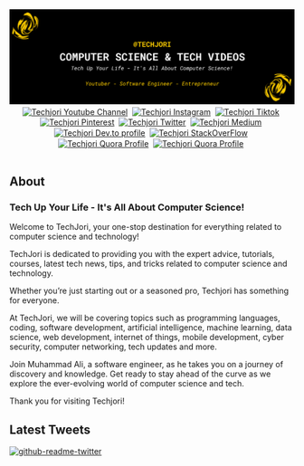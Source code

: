 <img src="./images/Techjori - Github - Banner.png" alt="Techjori Github Banner">

<br/>
<div align="center">
<a href="https://www.youtube.com/channel/UCCmmgvwrEJ1YUpGWZBk5xsA?sub_confirmation=1" target="blank"><img align="center" src="https://cdn.jsdelivr.net/npm/simple-icons@3.0.1/icons/youtube.svg" alt="Techjori Youtube Channel" height="30" width="30" /></a>&nbsp;
<a href="https://www.instagram.com/techjori/" target="blank"><img align="center" src="https://cdn.jsdelivr.net/npm/simple-icons@3.0.1/icons/instagram.svg" alt="Techjori Instagram" height="30" width="30" /></a>&nbsp;
<a href="https://www.tiktok.com/@techjori" target="blank"><img align="center" src="https://cdn.jsdelivr.net/npm/simple-icons@3.0.1/icons/tiktok.svg" alt="Techjori Tiktok" height="30" width="30" /></a>&nbsp;
<a href="https://www.pinterest.com/techjori" target="blank"><img align="center" src="https://cdn.jsdelivr.net/npm/simple-icons@3.0.1/icons/pinterest.svg" alt="Techjori Pinterest" height="30" width="30" /></a>&nbsp;
<a href="https://twitter.com/techjori" target="blank"><img align="center" src="https://cdn.jsdelivr.net/npm/simple-icons@3.0.1/icons/twitter.svg" alt="Techjori Twitter" height="30" width="30" /></a>&nbsp;
<a href="https://medium.com/@techjori" target="blank"><img align="center" src="https://cdn.jsdelivr.net/npm/simple-icons@3.0.1/icons/medium.svg" alt="Techjori Medium" height="30" width="30" /></a>&nbsp;
<a href="https://dev.to/techjori" target="blank"><img align="center" src="https://simpleicons.org/icons/devdotto.svg" alt="Techjori Dev.to profile" height="30" width="30" /></a>&nbsp;
<a href="https://stackoverflow.com/users/20851812/techjori?tab=profile" target="blank"><img align="center" src="https://cdn.jsdelivr.net/npm/simple-icons@3.0.1/icons/stackoverflow.svg" alt="Techjori StackOverFlow" height="30" width="30" /></a>&nbsp;
<a href="https://www.quora.com/profile/Techjori" target="blank"><img align="center" src="https://cdn.jsdelivr.net/npm/simple-icons@3.0.1/icons/quora.svg" alt="Techjori Quora Profile" height="30" width="30" /></a>&nbsp;
<a href="https://www.buymeacoffee.com/techjori" target="blank"><img align="center" src="https://cdn.jsdelivr.net/npm/simple-icons@3.0.1/icons/buymeacoffee.svg" alt="Techjori Quora Profile" height="30" width="30" /></a>&nbsp;
</div>
<br/>

<h2>About</h2>

<h3>Tech Up Your Life - It's All About Computer Science!</h3>


<p>Welcome to TechJori, your one-stop destination for everything related to computer science and technology!</p>

<p>TechJori is dedicated to providing you with the expert advice, tutorials, courses, latest tech news, tips, and tricks related to computer science and technology.</p>

<p>Whether you’re just starting out or a seasoned pro, Techjori has something for everyone.</p>

<p>At TechJori, we will be covering topics such as programming languages, coding, software development, artificial intelligence, machine learning, data science, web development, internet of things, mobile development, cyber security, computer networking, tech updates and more.</p>

<p>Join Muhammad Ali, a software engineer, as he takes you on a journey of discovery and knowledge. Get ready to stay ahead of the curve as we explore the ever-evolving world of computer science and tech.</p>

<p>Thank you for visiting Techjori!</p>
<h2>Latest Tweets</h2>

[![github-readme-twitter](https://github-readme-twitter.gazf.vercel.app/api?id=techjori)](https://github.com/gazf/github-readme-twitter)


<!---
techjori/techjori is a ✨ special ✨ repository because its `README.md` (this file) appears on your GitHub profile.
You can click the Preview link to take a look at your changes.
--->
